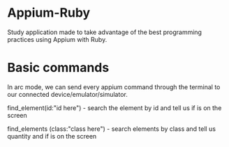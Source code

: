 # Appium-Ruby

Study application made to take advantage of the best programming practices using Appium with Ruby.



# Basic commands

In arc mode, we can send every appium command through the terminal to our connected device/emulator/simulator.

find_element(id:"id here")    -  search the element by id and tell us if is on the screen

find_elements (class:"class here")  -  search elements by class and tell us  quantity and if is on the screen
